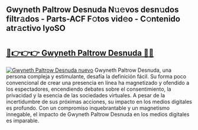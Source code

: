 ## Gwyneth Paltrow Desnuda N𝚞𝚎vos desn𝚞dos filtr𝚊dos - Parts-ACF F𝚘tos vid𝚎o - C𝚘ntenido atr𝚊ctivo IyoSO

# <h2><a href="http://mbdbzjp.tromn.icu/?c=Gwyneth+Paltrow+Desnuda">🔗👉👉👉 Gwyneth Paltrow Desnuda 🔗🔗</a></h2>

[![Gwyneth Paltrow Desnuda nuevo](https://i.imgur.com/pEAQMta.gif)](http://mbdbzjp.tromn.icu/?c=Gwyneth+Paltrow+Desnuda)
Gwyneth Paltrow Desnuda, una persona compleja y estimulante, desafía la definición fácil. Su forma poco convencional de crear una presencia en línea ha magnetizado y ofendido a los espectadores, encendiendo debates sobre el consentimiento, la privacidad y la esencia de las sociedades virtuales. A pesar de la incertidumbre de sus próximas acciones, su impacto en los medios digitales es profundo. Con un compromiso inquebrantable y un magnetismo innegable, el impacto de Gwyneth Paltrow Desnuda en los medios digitales es imparable.
